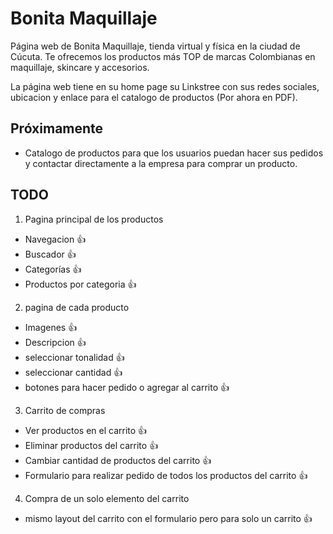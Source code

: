 # Bonita Maquillaje

Página web de Bonita Maquillaje, tienda virtual y física en la ciudad de Cúcuta. Te ofrecemos los productos más TOP de marcas Colombianas en maquillaje, skincare y accesorios.

La página web tiene en su home page su Linkstree con sus redes sociales, ubicacion y enlace para el catalogo de productos (Por ahora en PDF).

## Próximamente

- Catalogo de productos para que los usuarios puedan hacer sus pedidos y contactar directamente a la empresa para comprar un producto.

## TODO

1. Pagina principal de los productos 
  - Navegacion 👍
  - Buscador 👍
  - Categorías 👍
  - Productos por categoria 👍

2. pagina de cada producto
  - Imagenes 👍
  - Descripcion 👍
  - seleccionar tonalidad 👍
  - seleccionar cantidad 👍
  - botones para hacer pedido o agregar al carrito 👍

3. Carrito de compras 
  - Ver productos en el carrito 👍
  - Eliminar productos del carrito 👍
  - Cambiar cantidad de productos del carrito 👍
  - Formulario para realizar pedido de todos los productos del carrito 👍

4. Compra de un solo elemento del carrito 
  - mismo layout del carrito con el formulario pero para solo un carrito 👍 
